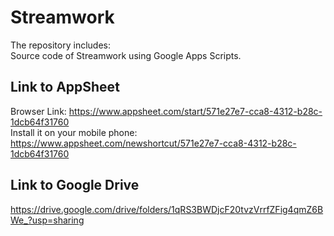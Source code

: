 # Streamwork
The repository includes:
<br>Source code of Streamwork using Google Apps Scripts.

## Link to AppSheet
Browser Link: https://www.appsheet.com/start/571e27e7-cca8-4312-b28c-1dcb64f31760
<br>Install it on your mobile phone: https://www.appsheet.com/newshortcut/571e27e7-cca8-4312-b28c-1dcb64f31760

## Link to Google Drive
https://drive.google.com/drive/folders/1qRS3BWDjcF20tvzVrrfZFig4qmZ6BWe_?usp=sharing
